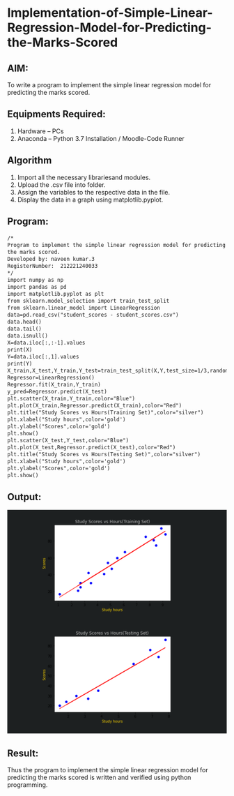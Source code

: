 # Implementation-of-Simple-Linear-Regression-Model-for-Predicting-the-Marks-Scored

## AIM:
To write a program to implement the simple linear regression model for predicting the marks scored.

## Equipments Required:
1. Hardware – PCs
2. Anaconda – Python 3.7 Installation / Moodle-Code Runner

## Algorithm
1. Import all the necessary librariesand modules.
2. Upload the .csv file into folder.
3. Assign the variables to the respective data in the file.
4. Display the data in a graph using matplotlib.pyplot.


## Program:
```
/*
Program to implement the simple linear regression model for predicting the marks scored.
Developed by: naveen kumar.3
RegisterNumber:  212221240033
*/
import numpy as np
import pandas as pd
import matplotlib.pyplot as plt
from sklearn.model_selection import train_test_split
from sklearn.linear_model import LinearRegression
data=pd.read_csv("student_scores - student_scores.csv")
data.head()
data.tail()
data.isnull()
X=data.iloc[:,:-1].values
print(X)
Y=data.iloc[:,1].values
print(Y)
X_train,X_test,Y_train,Y_test=train_test_split(X,Y,test_size=1/3,random_state=0)
Regressor=LinearRegression()
Regressor.fit(X_train,Y_train)
y_pred=Regressor.predict(X_test)
plt.scatter(X_train,Y_train,color="Blue")
plt.plot(X_train,Regressor.predict(X_train),color="Red")
plt.title("Study Scores vs Hours(Training Set)",color="silver")
plt.xlabel("Study hours",color='gold')
plt.ylabel("Scores",color='gold')
plt.show()
plt.scatter(X_test,Y_test,color="Blue")
plt.plot(X_test,Regressor.predict(X_test),color="Red")
plt.title("Study Scores vs Hours(Testing Set)",color="silver")
plt.xlabel("Study hours",color='gold')
plt.ylabel("Scores",color='gold')
plt.show()
```

## Output:
![simple linear regression model for predicting the marks scored](sam.png)


## Result:
Thus the program to implement the simple linear regression model for predicting the marks scored is written and verified using python programming.
